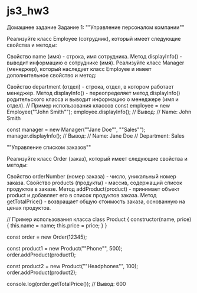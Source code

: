 # js3_hw3

Домашнее задание
Задание 1: ""Управление персоналом компании""

Реализуйте класс Employee (сотрудник), который имеет следующие свойства и методы:

Свойство name (имя) - строка, имя сотрудника.
Метод displayInfo() - выводит информацию о сотруднике (имя).
Реализуйте класс Manager (менеджер), который наследует класс Employee и имеет дополнительное свойство и метод:

Свойство department (отдел) - строка, отдел, в котором работает менеджер.
Метод displayInfo() - переопределяет метод displayInfo() родительского класса и выводит информацию о менеджере (имя и отдел).
// Пример использования классов
const employee = new Employee(""John Smith"");
employee.displayInfo();
// Вывод:
// Name: John Smith

const manager = new Manager(""Jane Doe"", ""Sales"");
manager.displayInfo();
// Вывод:
// Name: Jane Doe
// Department: Sales

""Управление списком заказов""

Реализуйте класс Order (заказ), который имеет следующие свойства и методы:

Свойство orderNumber (номер заказа) - число, уникальный номер заказа.
Свойство products (продукты) - массив, содержащий список продуктов в заказе.
Метод addProduct(product) - принимает объект product и добавляет его в список продуктов заказа.
Метод getTotalPrice() - возвращает общую стоимость заказа, основанную на ценах продуктов.

// Пример использования класса
class Product {
constructor(name, price) {
this.name = name;
this.price = price;
}
}

const order = new Order(12345);

const product1 = new Product(""Phone"", 500);
order.addProduct(product1);

const product2 = new Product(""Headphones"", 100);
order.addProduct(product2);

console.log(order.getTotalPrice()); // Вывод: 600
